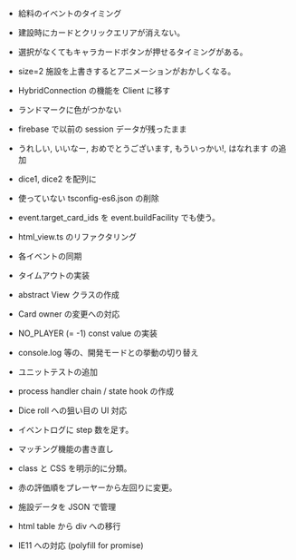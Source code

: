 * 給料のイベントのタイミング
* 建設時にカードとクリックエリアが消えない。
* 選択がなくてもキャラカードボタンが押せるタイミングがある。
* size=2 施設を上書きするとアニメーションがおかしくなる。
* HybridConnection の機能を Client に移す
* ランドマークに色がつかない

* firebase で以前の session データが残ったまま
* うれしい, いいなー, おめでとうございます, もういっかい!, はなれます の追加

* dice1, dice2 を配列に
* 使っていない tsconfig-es6.json の削除
* event.target_card_ids を event.buildFacility でも使う。
* html_view.ts のリファクタリング
* 各イベントの同期
* タイムアウトの実装
* abstract View クラスの作成
* Card owner の変更への対応
* NO_PLAYER (= -1) const value の実装
* console.log 等の、開発モードとの挙動の切り替え
* ユニットテストの追加
* process handler chain / state hook の作成
* Dice roll への狙い目の UI 対応
* イベントログに step 数を足す。
* マッチング機能の書き直し
* class と CSS を明示的に分類。
* 赤の評価順をプレーヤーから左回りに変更。
* 施設データを JSON で管理
* html table から div への移行

* IE11 への対応 (polyfill for promise)
